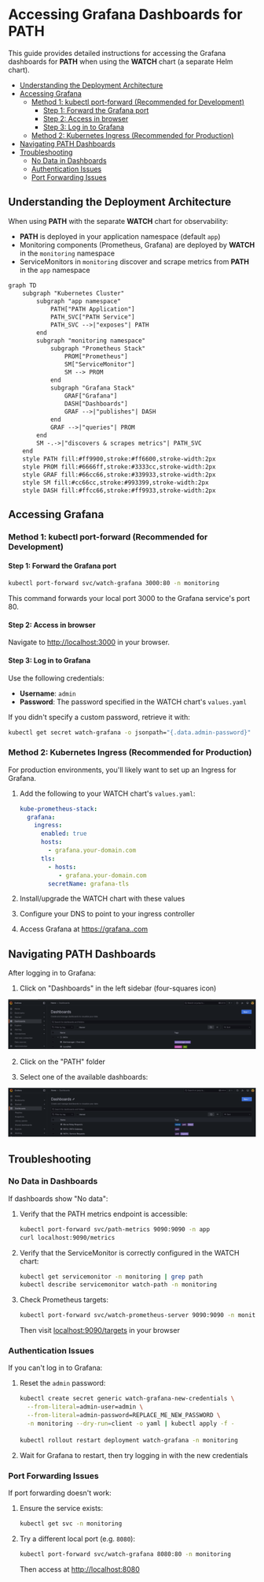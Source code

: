 # Accessing Grafana Dashboards for PATH <!-- omit in toc -->

This guide provides detailed instructions for accessing the Grafana dashboards for **PATH** when using the **WATCH** chart (a separate Helm chart).

- [Understanding the Deployment Architecture](#understanding-the-deployment-architecture)
- [Accessing Grafana](#accessing-grafana)
  - [Method 1: kubectl port-forward (Recommended for Development)](#method-1-kubectl-port-forward-recommended-for-development)
    - [Step 1: Forward the Grafana port](#step-1-forward-the-grafana-port)
    - [Step 2: Access in browser](#step-2-access-in-browser)
    - [Step 3: Log in to Grafana](#step-3-log-in-to-grafana)
  - [Method 2: Kubernetes Ingress (Recommended for Production)](#method-2-kubernetes-ingress-recommended-for-production)
- [Navigating PATH Dashboards](#navigating-path-dashboards)
- [Troubleshooting](#troubleshooting)
  - [No Data in Dashboards](#no-data-in-dashboards)
  - [Authentication Issues](#authentication-issues)
  - [Port Forwarding Issues](#port-forwarding-issues)

## Understanding the Deployment Architecture

When using **PATH** with the separate **WATCH** chart for observability:

- **PATH** is deployed in your application namespace (default `app`)
- Monitoring components (Prometheus, Grafana) are deployed by **WATCH** in the `monitoring` namespace
- ServiceMonitors in `monitoring` discover and scrape metrics from **PATH** in the `app` namespace

```mermaid
graph TD
    subgraph "Kubernetes Cluster"
        subgraph "app namespace"
            PATH["PATH Application"]
            PATH_SVC["PATH Service"]
            PATH_SVC -->|"exposes"| PATH
        end
        subgraph "monitoring namespace"
            subgraph "Prometheus Stack"
                PROM["Prometheus"]
                SM["ServiceMonitor"]
                SM --> PROM
            end
            subgraph "Grafana Stack"
                GRAF["Grafana"]
                DASH["Dashboards"]
                GRAF -->|"publishes"| DASH
            end
            GRAF -->|"queries"| PROM
        end
        SM -.->|"discovers & scrapes metrics"| PATH_SVC
    end
    style PATH fill:#ff9900,stroke:#ff6600,stroke-width:2px
    style PROM fill:#6666ff,stroke:#3333cc,stroke-width:2px
    style GRAF fill:#66cc66,stroke:#339933,stroke-width:2px
    style SM fill:#cc66cc,stroke:#993399,stroke-width:2px
    style DASH fill:#ffcc66,stroke:#ff9933,stroke-width:2px
```

## Accessing Grafana

### Method 1: kubectl port-forward (Recommended for Development)

#### Step 1: Forward the Grafana port

```bash
kubectl port-forward svc/watch-grafana 3000:80 -n monitoring
```

This command forwards your local port 3000 to the Grafana service's port 80.

#### Step 2: Access in browser

Navigate to [http://localhost:3000](http://localhost:3000) in your browser.

#### Step 3: Log in to Grafana

Use the following credentials:

- **Username**: `admin`
- **Password**: The password specified in the WATCH chart's `values.yaml`

If you didn't specify a custom password, retrieve it with:

```bash
kubectl get secret watch-grafana -o jsonpath="{.data.admin-password}" | base64 --decode ; echo
```

### Method 2: Kubernetes Ingress (Recommended for Production)

For production environments, you'll likely want to set up an Ingress for Grafana.

1. Add the following to your WATCH chart's `values.yaml`:

   ```yaml
   kube-prometheus-stack:
     grafana:
       ingress:
         enabled: true
         hosts:
           - grafana.your-domain.com
         tls:
           - hosts:
              - grafana.your-domain.com
           secretName: grafana-tls
   ```

2. Install/upgrade the WATCH chart with these values
3. Configure your DNS to point to your ingress controller
4. Access Grafana at [https://grafana.<your-domain>.com](https://grafana.your-domain.com)

## Navigating PATH Dashboards

After logging in to Grafana:

1. Click on "Dashboards" in the left sidebar (four-squares icon)

![Grafana dashboards list](./img/grafana-dashboards-list.png)

2. Click on the "PATH" folder

3. Select one of the available dashboards:

![Grafana PATH dashboards list](./img/grafana-path-dashboards.png)

## Troubleshooting

### No Data in Dashboards

If dashboards show "No data":

1. Verify that the PATH metrics endpoint is accessible:

   ```bash
   kubectl port-forward svc/path-metrics 9090:9090 -n app
   curl localhost:9090/metrics
   ```

2. Verify that the ServiceMonitor is correctly configured in the WATCH chart:

   ```bash
   kubectl get servicemonitor -n monitoring | grep path
   kubectl describe servicemonitor watch-path -n monitoring
   ```

3. Check Prometheus targets:

   ```bash
   kubectl port-forward svc/watch-prometheus-server 9090:9090 -n monitoring
   ```

   Then visit [localhost:9090/targets](http://localhost:9090/targets) in your browser

### Authentication Issues

If you can't log in to Grafana:

1. Reset the `admin` password:

   ```bash
   kubectl create secret generic watch-grafana-new-credentials \
     --from-literal=admin-user=admin \
     --from-literal=admin-password=REPLACE_ME_NEW_PASSWORD \
     -n monitoring --dry-run=client -o yaml | kubectl apply -f -

   kubectl rollout restart deployment watch-grafana -n monitoring
   ```

2. Wait for Grafana to restart, then try logging in with the new credentials

### Port Forwarding Issues

If port forwarding doesn't work:

1. Ensure the service exists:

   ```bash
   kubectl get svc -n monitoring
   ```

2. Try a different local port (e.g. `8080`):

   ```bash
   kubectl port-forward svc/watch-grafana 8080:80 -n monitoring
   ```

   Then access at [http://localhost:8080](http://localhost:8080)
